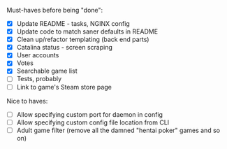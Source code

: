 Must-haves before being "done":
- [x] Update README - tasks, NGINX config
- [x] Update code to match saner defaults in README
- [x] Clean up/refactor templating (back end parts)
- [x] Catalina status - screen scraping
- [x] User accounts
- [x] Votes
- [x] Searchable game list
- [ ] Tests, probably
- [ ] Link to game's Steam store page

Nice to haves:
- [ ] Allow specifying custom port for daemon in config
- [ ] Allow specifying custom config file location from CLI
- [ ] Adult game filter (remove all the damned "hentai poker" games and so on)
